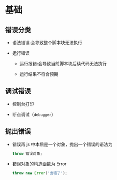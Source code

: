 # 基础

## 错误分类

+ 语法错误:会导致整个脚本块无法执行

+ 运行错误

  - 运行报错:会导致当前脚本块后续代码无法执行

  - 运行结果不符合预期

## 调试错误

+ 控制台打印

+ 断点调试（`debugger`）

## 抛出错误

+ 错误再 js 中本质是一个对象，抛出一个错误的语法为

    ```js
    throw 错误对象;
    ```

+ 错误对象的构造函数为 Error

    ```js
    throw new Error('出错了');
    ```
